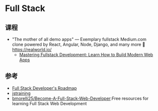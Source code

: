 # Full Stack

## 课程

* [](https://github.com/gothinkster/realworld) "The mother of all demo apps" — Exemplary fullstack Medium.com clone powered by React, Angular, Node, Django, and many more 🏅 https://realworld.io/
    - [Mastering Fullstack Development: Learn How to Build Modern Web Apps](https://thinkster.io/tutorials/fullstack)

## 参考

* [Full Stack Developer's Roadmap](https://dev.to/ender_minyard/full-stack-developer-s-roadmap-2k12)
* [jstraining](https://github.com/ruanyf/jstraining)
* [bmorelli25/Become-A-Full-Stack-Web-Developer](https://github.com/bmorelli25/Become-A-Full-Stack-Web-Developer):Free resources for learning Full Stack Web Development
